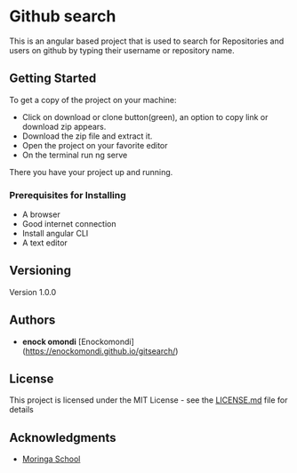 # Github search 

This is an angular based project that is used to search for Repositories and users on github by typing their username or repository name.

## Getting Started

To get a copy of the project on your machine:
 * Click on download or clone button(green), an option to copy link or download zip appears.
 * Download the zip file and extract it.
 * Open the project on your favorite editor
 * On the terminal run ng serve

 There you have your project up and running.

### Prerequisites for Installing

  * A browser
  * Good internet connection
  * Install angular CLI
  * A text editor

## Versioning

Version 1.0.0

## Authors

* **enock omondi**
[Enockomondi] (https://enockomondi.github.io/gitsearch/)

## License

This project is licensed under the MIT License - see the [LICENSE.md](LICENSE.md) file for details

## Acknowledgments

* [Moringa School](www.moringaschool.com)
